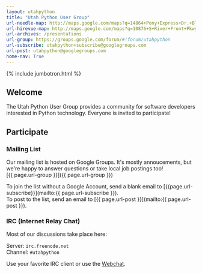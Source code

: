```yaml
---
layout: utahpython
title: "Utah Python User Group"
url-needle-map: http://maps.google.com/maps?q=14864+Pony+Express+Dr.+Bluffdale,+UT+84065
url-hirevue-map: http://maps.google.com/maps?q=10876+S+River+Front+Pkwy+South+Jordan%2C+UT+84095
url-archives: /presentations
url-group: https://groups.google.com/forum/#!forum/utahpython
url-subscribe: utahpython+subscribe@googlegroups.com
url-post: utahpython@googlegroups.com
home-nav: True
---
```

{% include jumbotron.html %}

## Welcome

The Utah Python User Group provides a community for software developers
interested in Python technology. Everyone is invited to participate!

## Participate

### Mailing List

Our mailing list is hosted on Google Groups. It's mostly annoucements,
but we're happy to answer questions or take local job postings too!<br>
[{{ page.url-group }}]({{ page.url-group }})

To join the list without a Google Account, send a blank email to
[{{page.url-subscribe}}](mailto:{{ page.url-subscribe }}).<br>
To post to the list, send an email to
[{{ page.url-post }}](mailto:{{ page.url-post }}).

### IRC (Internet Relay Chat)

Most of our discussions take place here:

Server: `irc.freenode.net`<br>
Channel: `#utahpython`

Use your favorite IRC client or use the
[Webchat](http://webchat.freenode.net/?randomnick=1&channels=utahpython).
